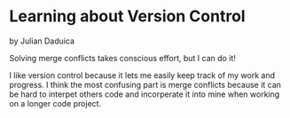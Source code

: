 # Learning about Version Control
by Julian Daduica

Solving merge conflicts takes conscious effort, but I can do it!

I like version control because it lets me easily keep track of my work and progress.
I think the most confusing part is merge conflicts because it can be hard to interpet others code and incorperate it into mine when working on a longer code project.
